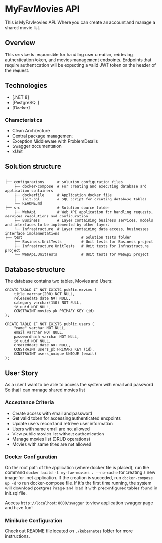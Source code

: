 ﻿# MyFavMovies API

This is MyFavMovies API. Where you can create an account and manage a shared movie list.

## Overview

This service is responsible for handling user creation, retrieving authentication token, and movies management endpoints.
Endpoints that require authentication will be expecting a valid JWT token on the header of the request.

## Technologies

* [.NET 8]
* [PostgreSQL]
* [Docker]

### Characteristics

* Clean Architecture
* Central package management
* Exception Middleware with ProblemDetails
* Swagger documentation
* xUnit

## Solution structure

    .
    ├── configurations      # Solution configuration files
        ├── docker-compose  # For creating and executing database and application containers
        ├── dockerfile      # Application docker file
        ├── init.sql        # SQL script for creating database tables
        └── README.md
    ├── src                 # Solution source folder
        ├── WebApi          # Web API application for handling requests, services resolutions and configuration
        ├── Business        # Layer containing business services, models and interfaces to be implemented by other layers
        └── Infrastructure  # Layer containing data access, businesses interface implementations
    ├── test                           # Solution tests folder
        ├── Business.UnitTests         # Unit tests for Business project
        ├── Infrastructure.UnitTests   # Unit tests for Infrastructure project
        └── WebApi.UnitTests           # Unit tests for WebApi project

## Database structure

The database contains two tables, Movies and Users:

```
CREATE TABLE IF NOT EXISTS public.movies (
	title varchar(200) NOT NULL,
	releasedate date NOT NULL,
	category varchar(150) NOT NULL,
	id uuid NOT NULL,
	CONSTRAINT movies_pk PRIMARY KEY (id)
);

CREATE TABLE IF NOT EXISTS public.users (
	"name" varchar NOT NULL,
	email varchar NOT NULL,
	passwordhash varchar NOT NULL,
	id uuid NOT NULL,
	createddate date NOT NULL,
	CONSTRAINT users_pk PRIMARY KEY (id),
	CONSTRAINT users_unique UNIQUE (email)
);
```

## User Story

As a user
I want to be able to access the system with email and password
So that I can manage shared movies list

### Acceptance Criteria

- Create access with email and password
- Get valid token for accessing authenticated endpoints
- Update users record and retrieve user information
- Users with same email are not allowed
- View public movies list without authentication
- Manage movies list (CRUD operations)
- Movies with same titles are not allowed

### Docker Configuration

On the root path of the application (where docker file is placed), run the command `docker build -t my-fav-movies . --no-cache` for creating a new image for .net application.
If the creation is succeded, run `docker-compose up -d` to run docker-compose file. 
If it's the first time running, the system will download postgres image and load it with preconfigured tables found in init.sql file.

Access `http://localhost:8000/swagger` to view application swagger page and have fun!


### Minikube Configuration

Check out README file located on `./kubernetes` folder for more instructions.